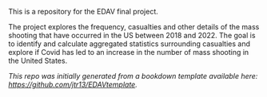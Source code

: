 This is a repository for the EDAV final project.

The project explores the frequency, casualties and other details of the mass shooting that have occurred in the US between 2018 and 2022. The goal is to identify and calculate aggregated statistics surrounding casualties and explore if Covid has led to an increase in the number of mass shooting in the United States.

*This repo was initially generated from a bookdown template available here: <https://github.com/jtr13/EDAVtemplate>.*

